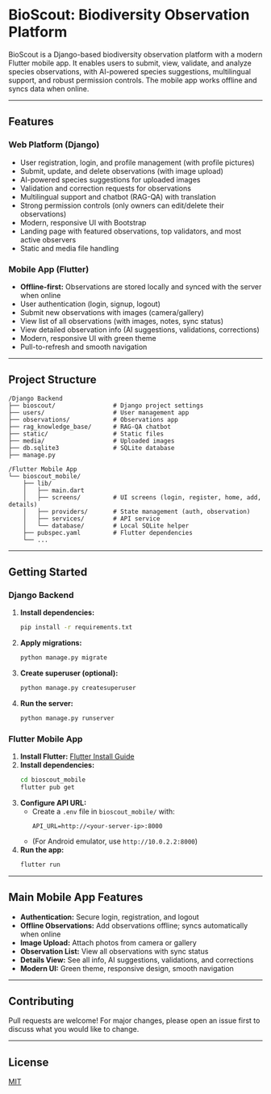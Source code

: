 # BioScout: Biodiversity Observation Platform

BioScout is a Django-based biodiversity observation platform with a modern Flutter mobile app. It enables users to submit, view, validate, and analyze species observations, with AI-powered species suggestions, multilingual support, and robust permission controls. The mobile app works offline and syncs data when online.

---

## Features

### Web Platform (Django)
- User registration, login, and profile management (with profile pictures)
- Submit, update, and delete observations (with image upload)
- AI-powered species suggestions for uploaded images
- Validation and correction requests for observations
- Multilingual support and chatbot (RAG-QA) with translation
- Strong permission controls (only owners can edit/delete their observations)
- Modern, responsive UI with Bootstrap
- Landing page with featured observations, top validators, and most active observers
- Static and media file handling

### Mobile App (Flutter)
- **Offline-first:** Observations are stored locally and synced with the server when online
- User authentication (login, signup, logout)
- Submit new observations with images (camera/gallery)
- View list of all observations (with images, notes, sync status)
- View detailed observation info (AI suggestions, validations, corrections)
- Modern, responsive UI with green theme
- Pull-to-refresh and smooth navigation

---

## Project Structure

```
/Django Backend
├── bioscout/                # Django project settings
├── users/                   # User management app
├── observations/            # Observations app
├── rag_knowledge_base/      # RAG-QA chatbot
├── static/                  # Static files
├── media/                   # Uploaded images
├── db.sqlite3               # SQLite database
├── manage.py

/Flutter Mobile App
└── bioscout_mobile/
    ├── lib/
    │   ├── main.dart
    │   ├── screens/         # UI screens (login, register, home, add, details)
    │   ├── providers/       # State management (auth, observation)
    │   ├── services/        # API service
    │   └── database/        # Local SQLite helper
    ├── pubspec.yaml         # Flutter dependencies
    └── ...
```

---

## Getting Started

### Django Backend
1. **Install dependencies:**
   ```bash
   pip install -r requirements.txt
   ```
2. **Apply migrations:**
   ```bash
   python manage.py migrate
   ```
3. **Create superuser (optional):**
   ```bash
   python manage.py createsuperuser
   ```
4. **Run the server:**
   ```bash
   python manage.py runserver
   ```

### Flutter Mobile App
1. **Install Flutter:** [Flutter Install Guide](https://docs.flutter.dev/get-started/install)
2. **Install dependencies:**
   ```bash
   cd bioscout_mobile
   flutter pub get
   ```
3. **Configure API URL:**
   - Create a `.env` file in `bioscout_mobile/` with:
     ```
     API_URL=http://<your-server-ip>:8000
     ```
   - (For Android emulator, use `http://10.0.2.2:8000`)
4. **Run the app:**
   ```bash
   flutter run
   ```

---

## Main Mobile App Features
- **Authentication:** Secure login, registration, and logout
- **Offline Observations:** Add observations offline; syncs automatically when online
- **Image Upload:** Attach photos from camera or gallery
- **Observation List:** View all observations with sync status
- **Details View:** See all info, AI suggestions, validations, and corrections
- **Modern UI:** Green theme, responsive design, smooth navigation

---

## Contributing
Pull requests are welcome! For major changes, please open an issue first to discuss what you would like to change.

---

## License
[MIT](LICENSE) 